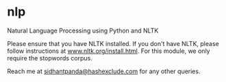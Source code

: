 nlp
===

Natural Language Processing using Python and NLTK

Please ensure that you have NLTK installed. If you don't have NLTK, please follow instructions at www.nltk.org/install.html.
For this module, we only require the stopwords corpus.

Reach me at sidhantpanda@hashexclude.com for any other queries.